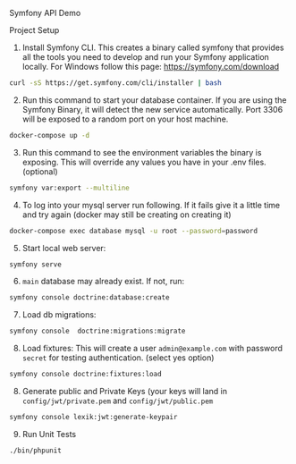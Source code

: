 Symfony API Demo

Project Setup

1. Install Symfony CLI. This creates a binary called symfony that provides all the tools you need to develop and run your Symfony application locally. For Windows follow this page: https://symfony.com/download

  ```bash
  curl -sS https://get.symfony.com/cli/installer | bash
  ```

2. Run this command to start your database container. If you are using the Symfony Binary, it will detect the new service automatically. Port 3306 will be exposed to a random port on your host machine.

  ```bash
  docker-compose up -d
  ```
  
3. Run this command to see the environment variables the binary is exposing. This will override any values you have in your .env files. (optional)

  ```bash
  symfony var:export --multiline
  ```

4. To log into your mysql server run following. If it fails give it a little time and try again (docker may still be creating on creating it)

  ```bash
  docker-compose exec database mysql -u root --password=password
  ```
  
5. Start local web server:
  ```bash
  symfony serve
  ```
  
6. `main` database may already exist. If not, run:
  ```bash
  symfony console doctrine:database:create
  ```

7. Load db migrations:
  ```bash
  symfony console  doctrine:migrations:migrate
  ```

8. Load fixtures: This will create a user `admin@example.com` with password `secret` for testing authentication. (select yes option)
  ```bash
  symfony console doctrine:fixtures:load
  ```
  
8. Generate public and Private Keys (your keys will land in `config/jwt/private.pem` and `config/jwt/public.pem`
  ```bash
  symfony console lexik:jwt:generate-keypair
  ```
  
9. Run Unit Tests
  ```bash
  ./bin/phpunit
  ```
